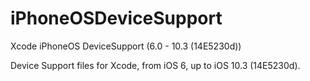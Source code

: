 # iPhoneOSDeviceSupport
Xcode iPhoneOS DeviceSupport (6.0 - 10.3 (14E5230d))

Device Support files for Xcode, from iOS 6, up to iOS 10.3 (14E5230d).
